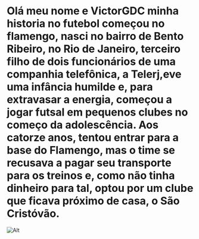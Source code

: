 # Olá meu nome e VictorGDC minha historia no futebol começou no flamengo, nasci no bairro de Bento Ribeiro, no Rio de Janeiro, terceiro filho de dois funcionários de uma companhia telefônica, a Telerj,eve uma infância humilde e, para extravasar a energia, começou a jogar futsal em pequenos clubes no começo da adolescência. Aos catorze anos, tentou entrar para a base do Flamengo, mas o time se recusava a pagar seu transporte para os treinos e, como não tinha dinheiro para tal, optou por um clube que ficava próximo de casa, o São Cristóvão. 

![Alt](https://portalprudentino.com.br/imagens/portal/300_dpi_03_1432569890.jpg)
